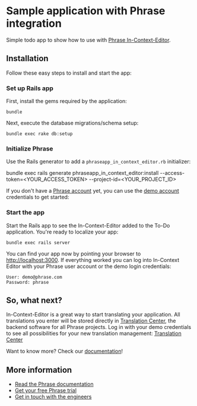 # Sample application with Phrase integration

Simple todo app to show how to use with [Phrase In-Context-Editor](https://phrase.com).

## Installation

Follow these easy steps to install and start the app:

### Set up Rails app

First, install the gems required by the application:

    bundle

Next, execute the database migrations/schema setup:

	bundle exec rake db:setup


### Initialize Phrase

Use the Rails generator to add a `phraseapp_in_context_editor.rb` initializer:

  bundle exec rails generate phraseapp_in_context_editor:install --access-token=<YOUR_ACCESS_TOKEN> --project-id=<YOUR_PROJECT_ID>

If you don't have a [Phrase account](https://phrase.com/en/signup) yet, you can use the [demo account](https://phrase.com/demo) credentials to get started:

### Start the app

Start the Rails app to see the In-Context-Editor added to the To-Do application. You're ready to localize your app:

    bundle exec rails server

You can find your app now by pointing your browser to [http://localhost:3000](http://localhost:3000). If everything worked you can log into In-Context Editor with your Phrase user account or the demo login credentials:

	User: demo@phrase.com
	Password: phrase

## So, what next?

In-Context-Editor is a great way to start translating your application. All translations you enter will be stored directly in [Translation Center](https://phrase.com/en/account/login), the backend software for all Phrase projects. Log in with your demo credentials to see all possibilities for your new translation management: [Translation Center](https://phrase.com/en/account/login)

Want to know more? Check our [documentation](https://help.phrase.com/)!

## More information

* [Read the Phrase documentation](https://help.phrase.com/)
* [Get your free Phrase trial](https://phrase.com/signup)
* [Get in touch with the engineers](http://support.phrase.com/)
